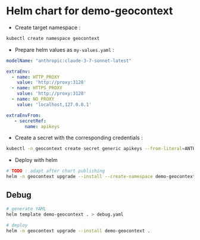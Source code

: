 # Helm chart for demo-geocontext

* Create target namespace :

```bash
kubectl create namespace geocontext
```

* Prepare helm values as `my-values.yaml` :

```yaml
modelName: "anthropic:claude-3-7-sonnet-latest"

extraEnv:
  - name: HTTP_PROXY
    value: 'http://proxy:3128'
  - name: HTTPS_PROXY
    value: 'http://proxy:3128'
  - name: NO_PROXY
    value: 'localhost,127.0.0.1'

extraEnvFrom:
   - secretRef:
       name: apikeys
```

* Create a secret with the corresponding credentials :

```bash
kubectl -n geocontext create secret generic apikeys --from-literal=ANTHROPIC_API_KEY=$ANTHROPIC_API_KEY
```

* Deploy with helm 

```bash
# TODO : adapt after chart publishing
helm -n geocontext upgrade --install --create-namespace demo-geocontext . -f my-values.yaml
```

## Debug

```bash
# generate YAML
helm template demo-geocontext . > debug.yaml

# deploy
helm -n geocontext upgrade --install demo-geocontext . 
```
